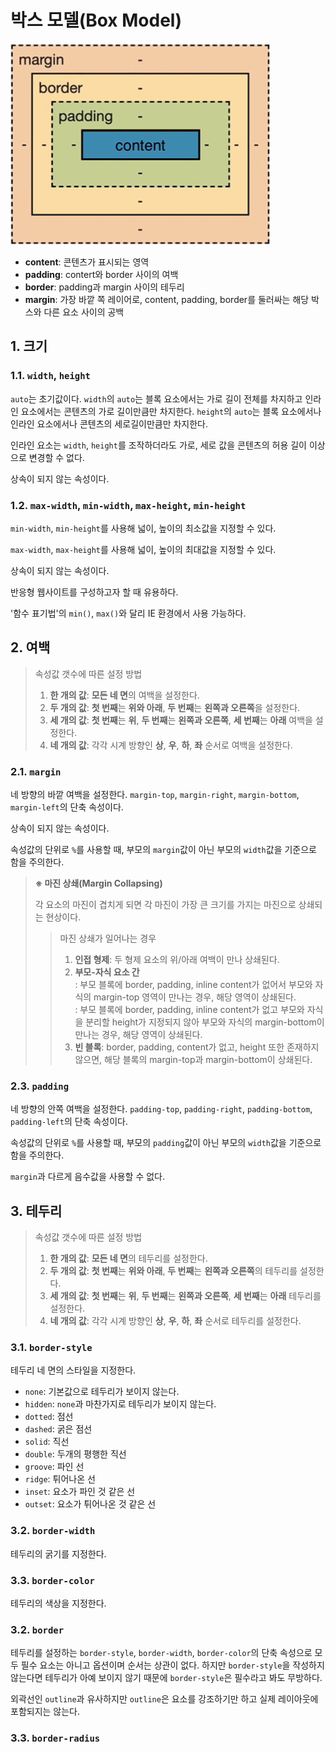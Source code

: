 # 박스 모델(Box Model)

![box_model](/img/box_model.png)

- **content**: 콘텐츠가 표시되는 영역
- **padding**: contert와 border 사이의 여백
- **border**: padding과 margin 사이의 테두리
- **margin**: 가장 바깥 쪽 레이어로, content, padding, border를 둘러싸는 해당 박스와 다른 요소 사이의 공백

## 1. 크기

### 1.1. `width`, `height`

`auto`는 초기값이다. `width`의 `auto`는 블록 요소에서는 가로 길이 전체를 차지하고 인라인 요소에서는 콘텐츠의 가로 길이만큼만 차지한다. `height`의 `auto`는 블록 요소에서나 인라인 요소에서나 콘텐츠의 세로길이만큼만 차지한다.

인라인 요소는 `width`, `height`를 조작하더라도 가로, 세로 값을 콘텐츠의 허용 길이 이상으로 변경할 수 없다.

상속이 되지 않는 속성이다.

### 1.2. `max-width`, `min-width`, `max-height`, `min-height`

`min-width`, `min-height`를 사용해 넓이, 높이의 최소값을 지정할 수 있다.

`max-width`, `max-height`를 사용해 넓이, 높이의 최대값을 지정할 수 있다.

상속이 되지 않는 속성이다.

반응형 웹사이트를 구성하고자 할 때 유용하다.

'함수 표기법'의 `min()`, `max()`와 달리 IE 환경에서 사용 가능하다.

## 2. 여백

> 속성값 갯수에 따른 설정 방법
>
> 1. **한 개의 값**: **모든 네 면**의 여백을 설정한다.
> 2. **두 개의 값**: **첫 번째**는 **위와 아래**, **두 번째**는 **왼쪽과 오른쪽**을 설정한다.
> 3. **세 개의 값**: **첫 번째**는 **위**, **두 번째**는 **왼쪽과 오른쪽**, **세 번째**는 **아래** 여백을 설정한다.
> 4. **네 개의 값**: 각각 시계 방향인 **상**, **우**, **하**, **좌** 순서로 여백을 설정한다.

### 2.1. `margin`

네 방향의 바깥 여백을 설정한다. `margin-top`, `margin-right`, `margin-bottom`, `margin-left`의 단축 속성이다.

상속이 되지 않는 속성이다.

속성값의 단위로 `%`를 사용할 때, 부모의 `margin`값이 아닌 부모의 `width`값을 기준으로 함을 주의한다.

> **※ 마진 상쇄(Margin Collapsing)**
>
> 각 요소의 마진이 겹치게 되면 각 마진이 가장 큰 크기를 가지는 마진으로 상쇄되는 현상이다.
>
> > 마진 상쇄가 일어나는 경우
> >
> > 1. **인접 형제**: 두 형제 요소의 위/아래 여백이 만나 상쇄된다.
> > 2. **부모-자식 요소 간**  
> >    : 부모 블록에 border, padding, inline content가 없어서 부모와 자식의 margin-top 영역이 만나는 경우, 해당 영역이 상쇄된다.  
> >    : 부모 블록에 border, padding, inline content가 없고 부모와 자식을 분리할 height가 지정되지 않아 부모와 자식의 margin-bottom이 만나는 경우, 해당 영역이 상쇄된다.
> > 3. **빈 블록**: border, padding, content가 없고, height 또한 존재하지 않으면, 해당 블록의 margin-top과 margin-bottom이 상쇄된다.

### 2.3. `padding`

네 방향의 안쪽 여백을 설정한다. `padding-top`, `padding-right`, `padding-bottom`, `padding-left`의 단축 속성이다.

속성값의 단위로 `%`를 사용할 때, 부모의 `padding`값이 아닌 부모의 `width`값을 기준으로 함을 주의한다.

`margin`과 다르게 음수값을 사용할 수 없다.

## 3. 테두리

> 속성값 갯수에 따른 설정 방법
>
> 1. **한 개의 값**: **모든 네 면**의 테두리를 설정한다.
> 2. **두 개의 값**: **첫 번째**는 **위와 아래**, **두 번째**는 **왼쪽과 오른쪽**의 테두리를 설정한다.
> 3. **세 개의 값**: **첫 번째**는 **위**, **두 번째**는 **왼쪽과 오른쪽**, **세 번째**는 **아래** 테두리를 설정한다.
> 4. **네 개의 값**: 각각 시계 방향인 **상**, **우**, **하**, **좌** 순서로 테두리를 설정한다.

### 3.1. `border-style`

테두리 네 면의 스타일을 지정한다.

- `none`: 기본값으로 테두리가 보이지 않는다.
- `hidden`: `none`과 마찬가지로 테두리가 보이지 않는다.
- `dotted`: 점선
- `dashed`: 굵은 점선
- `solid`: 직선
- `double`: 두개의 평행한 직선
- `groove`: 파인 선
- `ridge`: 튀어나온 선
- `inset`: 요소가 파인 것 같은 선
- `outset`: 요소가 튀어나온 것 같은 선

### 3.2. `border-width`

테두리의 굵기를 지정한다.

### 3.3. `border-color`

테두리의 색상을 지정한다.

### 3.2. `border`

테두리를 설정하는 `border-style`, `border-width`, `border-color`의 단축 속성으로 모두 필수 요소는 아니고 옵션이며 순서는 상관이 없다. 하지만 `border-style`을 작성하지 않는다면 테두리가 아예 보이지 않기 때문에 `border-style`은 필수라고 봐도 무방하다.

외곽선인 `outline`과 유사하지만 `outline`은 요소를 강조하기만 하고 실제 레이아웃에 포함되지는 않는다.

### 3.3. `border-radius`
